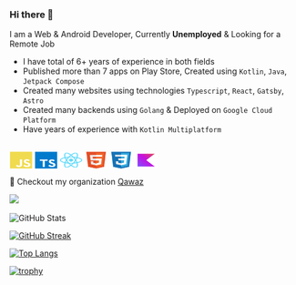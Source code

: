 ### Hi there 👋

I am a Web & Android Developer, Currently **Unemployed** & Looking for a Remote Job

- I have total of 6+ years of experience in both fields
- Published more than 7 apps on Play Store, Created using `Kotlin`, `Java`, `Jetpack Compose`
- Created many websites using technologies `Typescript`, `React`, `Gatsby`, `Astro`
- Created many backends using `Golang` & Deployed on `Google Cloud Platform`
- Have years of experience with `Kotlin Multiplatform`

<div style="display: inline_block"><br>
  <img align="center" alt="Rafa-Js" height="30" width="40" src="https://raw.githubusercontent.com/devicons/devicon/master/icons/javascript/javascript-plain.svg">
  <img align="center" alt="Rafa-Ts" height="30" width="40" src="https://raw.githubusercontent.com/devicons/devicon/master/icons/typescript/typescript-plain.svg">
  <img align="center" alt="Rafa-React" height="30" width="40" src="https://raw.githubusercontent.com/devicons/devicon/master/icons/react/react-original.svg">
  <img align="center" alt="Rafa-HTML" height="30" width="40" src="https://raw.githubusercontent.com/devicons/devicon/master/icons/html5/html5-original.svg">
  <img align="center" alt="Rafa-CSS" height="30" width="40" src="https://raw.githubusercontent.com/devicons/devicon/master/icons/css3/css3-original.svg">
 <img align="center" alt="Rafa-HTML" height="30" width="40" src="https://raw.githubusercontent.com/devicons/devicon/master/icons/kotlin/kotlin-original.svg">
</div>

🔭 Checkout my organization [Qawaz](https://github.com/Qawaz/)

![](https://komarev.com/ghpvc/?username=wakaztahir)

![GitHub Stats](https://github-readme-stats.vercel.app/api?username=wakaztahir&show_icons=true&theme=dark&count_private=true)

[![GitHub Streak](https://github-readme-streak-stats.herokuapp.com/?user=wakaztahir&theme=dark)](https://git.io/streak-stats)

[![Top Langs](https://github-readme-stats.vercel.app/api/top-langs/?username=wakaztahir&theme=dark&layout=pie)](https://github.com/wakaztahir)

[![trophy](https://github-profile-trophy.vercel.app/?username=wakaztahir&theme=onedark)](https://github.com/ryo-ma/github-profile-trophy)
